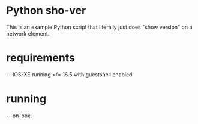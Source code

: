 # Python sho-ver

This is an example Python script that literally just does "show version" on a network element.

# requirements

-- IOS-XE running >/= 16.5 with guestshell enabled.

# running
-- on-box.
